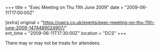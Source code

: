 +++
title = "Exec Meeting on Thu 11th June 2009"
date = "2009-06-11T17:00:00Z"

[extra]
original = "https://uwcs.co.uk/events/exec-meeting-on-thu-11th-june-2009-1474489024907/"    
ent_time = "2009-06-11T17:30:00Z"
location = "DCS"
+++

There may or may not be treats for attendees.

